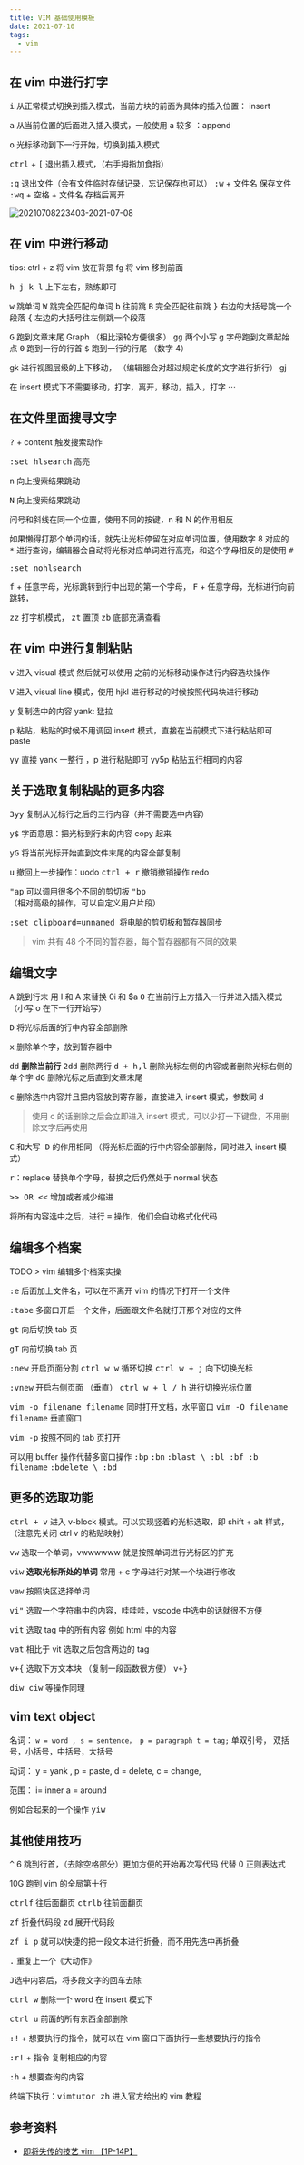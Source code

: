 ```yaml
---
title: VIM 基础使用模板
date: 2021-07-10
tags:
  - vim
---
```


## 在 vim 中进行打字

<kbd>i</kbd>  从正常模式切换到插入模式，当前方块的前面为具体的插入位置： insert

<kbd>a</kbd>  从当前位置的后面进入插入模式，一般使用 a 较多 ：append

<kbd>o</kbd>  光标移动到下一行开始，切换到插入模式

<kbd>ctrl</kbd> + <kbd>[</kbd> 退出插入模式，（右手拇指加食指）

<kbd>:q</kbd> 退出文件（会有文件临时存储记录，忘记保存也可以）
<kbd>:w</kbd> + 文件名 保存文件
<kbd>:wq</kbd> + 空格 + 文件名 存档后离开

![20210708223403-2021-07-08](https://raw.githubusercontent.com/fengwei2002/Pictures_01/master/img/20210708223403-2021-07-08.png)

## 在 vim 中进行移动
tips:
ctrl + z 将 vim 放在背景
fg 将 vim 移到前面

<kbd>h j k l</kbd> 上下左右，熟练即可

<kbd>w</kbd> 跳单词
<kbd>W</kbd> 跳完全匹配的单词
<kbd>b</kbd> 往前跳
<kbd>B</kbd> 完全匹配往前跳
<kbd>}</kbd> 右边的大括号跳一个段落
<kbd>{</kbd> 左边的大括号往左侧跳一个段落

<kbd>G</kbd> 跑到文章末尾 Graph （相比滚轮方便很多）
<kbd>gg</kbd> 两个小写 g 字母跑到文章起始点
<kbd>0</kbd> 跑到一行的行首
<kbd>$</kbd> 跑到一行的行尾 （数字 4）

gk 进行视图层级的上下移动， （编辑器会对超过规定长度的文字进行折行）
gj 

在 insert 模式下不需要移动，打字，离开，移动，插入，打字 $\cdots$

## 在文件里面搜寻文字

<kbd>?</kbd> + content 触发搜索动作

<kbd>:set hlsearch</kbd> 高亮

<kbd>n</kbd> 向上搜索结果跳动 

<kbd>N</kbd> 向上搜索结果跳动

问号和斜线在同一个位置，使用不同的按键，n 和 N 的作用相反

如果懒得打那个单词的话，就先让光标停留在对应单词位置，使用数字 8 对应的 <kbd>*</kbd> 进行查询，编辑器会自动将光标对应单词进行高亮，和这个字母相反的是使用 <kbd>#</kbd>

<kbd>:set nohlsearch</kbd>

<kbd>f</kbd> + 任意字母，光标跳转到行中出现的第一个字母，
<kbd>F</kbd> + 任意字母，光标进行向前跳转，

<kbd>zz</kbd> 打字机模式，
<kbd>zt</kbd> 置顶
<kbd>zb</kbd> 底部充满查看

## 在 vim 中进行复制粘贴

<kbd>v</kbd> 进入 visual 模式 然后就可以使用 之前的光标移动操作进行内容选块操作

<kbd>V</kbd> 进入 visual line 模式，使用 hjkl 进行移动的时候按照代码块进行移动

<kbd>y</kbd> 复制选中的内容 yank: 猛拉

<kbd>p</kbd> 粘贴，粘贴的时候不用调回 insert 模式，直接在当前模式下进行粘贴即可 paste

<kbd>yy</kbd> 直接 yank 一整行 ，p 进行粘贴即可 yy5p 粘贴五行相同的内容

## 关于选取复制粘贴的更多内容

<kbd>3yy</kbd> 复制从光标行之后的三行内容（并不需要选中内容）

<kbd>y$</kbd> 字面意思：把光标到行末的内容 copy 起来

<kbd>yG</kbd> 将当前光标开始直到文件末尾的内容全部复制 

<kbd> u</kbd> 撤回上一步操作：uodo
<kbd> ctrl + r</kbd> 撤销撤销操作 redo 

<kbd>"ap</kbd> 可以调用很多个不同的剪切板
<kbd>"bp</kbd> （相对高级的操作，可以自定义用户片段）

<kbd>:set clipboard=unnamed </kbd> 将电脑的剪切板和暂存器同步

> vim 共有 48 个不同的暂存器，每个暂存器都有不同的效果

## 编辑文字

<kbd> A</kbd> 跳到行末 用 I 和 A 来替换 0i 和 $a
<kbd> O</kbd> 在当前行上方插入一行并进入插入模式（小写 o 在下一行开始写）

<kbd> D</kbd> 将光标后面的行中内容全部删除

<kbd> x</kbd> 删除单个字，放到暂存器中

<kbd> dd</kbd> **删除当前行**
<kbd> 2dd</kbd> 删除两行
<kbd> d + h,l</kbd> 删除光标左侧的内容或者删除光标右侧的单个字
<kbd> dG</kbd> 删除光标之后直到文章末尾

<kbd> c</kbd> 删除选中内容并且把内容放到寄存器，直接进入 insert 模式，参数同 d 

> 使用 c 的话删除之后会立即进入 insert 模式，可以少打一下键盘，不用删除文字后再使用

<kbd> C</kbd> 和大写<kbd> D</kbd> 的作用相同 （将光标后面的行中内容全部删除，同时进入 insert 模式）

<kbd> r</kbd>：replace 替换单个字母，替换之后仍然处于 normal 状态

<kbd>>> OR <<</kbd> 增加或者减少缩进

将所有内容选中之后，进行 <kbd>=</kbd> 操作，他们会自动格式化代码

## 编辑多个档案

TODO  > vim 编辑多个档案实操

<kbd>:e</kbd> 后面加上文件名，可以在不离开 vim 的情况下打开一个文件

<kbd>:tabe</kbd> 多窗口开启一个文件，后面跟文件名就打开那个对应的文件

<kbd>gt</kbd> 向后切换 tab 页 

<kbd>gT</kbd> 向前切换 tab 页

<kbd>:new</kbd> 开启页面分割
<kbd>ctrl w w</kbd> 循环切换
<kbd>ctrl w + j</kbd> 向下切换光标

<kbd>:vnew</kbd> 开启右侧页面 （垂直）
<kbd>ctrl w + l / h</kbd> 进行切换光标位置

<kbd>vim -o filename filename</kbd> 同时打开文档，水平窗口
<kbd>vim -O filename filename</kbd> 垂直窗口

<kbd>vim -p</kbd> 按照不同的 tab 页打开

可以用 buffer 操作代替多窗口操作 
<kbd>:bp</kbd>
<kbd>:bn</kbd>
<kbd>:blast \ :bl </kbd>
<kbd>:bf </kbd>
<kbd>:b filename</kbd>
<kbd>:bdelete \ :bd </kbd>

## 更多的选取功能

<kbd>ctrl + v</kbd> 进入 v-block 模式。可以实现竖着的光标选取，即 shift + alt 样式， （注意先关闭 ctrl v 的粘贴映射）

<kbd>vw</kbd> 选取一个单词，vwwwwww 就是按照单词进行光标区的扩充

<kbd>viw</kbd> **选取光标所处的单词** 常用 + c 字母进行对某一个块进行修改

<kbd>vaw</kbd> 按照块区选择单词

<kbd>vi"</kbd> 选取一个字符串中的内容，哇哇哇，vscode 中选中的话就很不方便

<kbd>vit</kbd> 选取 tag 中的所有内容 例如 html 中的内容

<kbd>vat</kbd> 相比于 vit 选取之后包含两边的 tag 

<kbd>v+{</kbd> 选取下方文本块 （复制一段函数很方便）
<kbd>v+}</kbd>

<kbd>diw ciw</kbd> 等操作同理

## vim text object  

名词： 
`w = word , s = sentence， p = paragraph t = tag;`
单双引号， 双括号，小括号，中括号，大括号

动词：
y = yank , p = paste, d = delete, c = change,

范围：
i= inner a = around

例如合起来的一个操作 <kbd>yiw</kbd> 

## 其他使用技巧

<kbd>^</kbd> 6 跳到行首，（去除空格部分）更加方便的开始再次写代码 代替 0 
正则表达式

10G 跑到 vim 的全局第十行

<kbd>ctrlf</kbd> 往后面翻页
<kbd>ctrlb</kbd> 往前面翻页

<kbd>zf</kbd> 折叠代码段
<kbd>zd</kbd> 展开代码段

<kbd>zf i p</kbd> 就可以快捷的把一段文本进行折叠，而不用先选中再折叠

<kbd>.</kbd> 重复上一个《大动作》

<kbd>J</kbd>选中内容后，将多段文字的回车去除

<kbd>ctrl w</kbd> 删除一个 word 在 insert 模式下

<kbd>ctrl u</kbd> 前面的所有东西全部删除

<kbd>:!</kbd> + 想要执行的指令，就可以在 vim 窗口下面执行一些想要执行的指令

<kbd>:r!</kbd> + 指令 复制相应的内容

<kbd>:h</kbd> + 想要查询的内容

终端下执行：<kbd>vimtutor zh</kbd> 进入官方给出的 vim 教程

## 参考资料

- [即将失传的技艺 vim 【1P-14P】](https://www.bilibili.com/video/BV1fV41187Zr?p=1)
